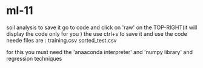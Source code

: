 # ml-11
soil analysis
to save it go to code and click on 'raw' on the TOP-RIGHT(it will  display the code only for you ) the 
use ctrl+s to save it and use the code 
neede files are :
   training.csv
   sorted_test.csv
  
for this you must need the 'anaaconda interpreter' and   'numpy library'  and  regression techniques 
